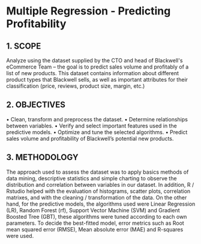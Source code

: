# Multiple Regression - Predicting Profitability

## 1.	SCOPE
Analyze using the dataset supplied by the CTO and head of Blackwell's eCommerce Team – the goal is to predict sales volume and profitably of a list of new products. 
This dataset contains information about different product types that Blackwell sells, as well as important attributes for their classification (price, reviews, product size, margin, etc.)
##

## 2.	OBJECTIVES
•	Clean, transform and preprocess the dataset.
•	Determine relationships between variables. 
•	Verify and select important features used in the predictive models.
•	Optimize and tune the selected algorithms.
•	Predict sales volume and profitability of Blackwell’s potential new products.
##

## 3.	METHODOLOGY
The approach used to assess the dataset was to apply basics methods of data mining, descriptive statistics and simple charting to observe the distribution and correlation between variables in our dataset.
In addition, R / Rstudio helped with the evaluation of histograms, scatter plots, correlation matrixes, and with the cleaning / transformation of the data.
On the other hand, for the predictive models, the algorithms used were Linear Regression (LR), Random Forest (rf), Support Vector Machine (SVM) and Gradient Boosted Tree  (GBT), these algorithms were tuned according to each own parameters.
To decide the best-fitted model, error metrics such as Root mean squared error (RMSE), Mean absolute error (MAE) and R-squares were used.
##
